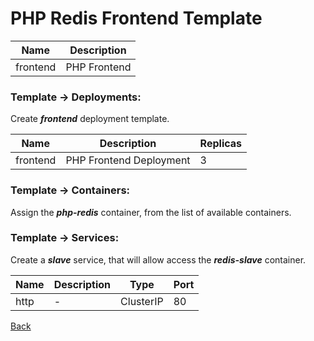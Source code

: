 # PHP Redis Frontend Template

| Name     | Description      |
|----------|------------------|
| frontend | PHP Frontend     |

### Template -> Deployments:

Create _**frontend**_ deployment template.

| Name     | Description             | Replicas |
|----------|-------------------------|----------|
| frontend | PHP Frontend Deployment | 3        |

### Template -> Containers:

Assign the _**php-redis**_ container, from the list of available containers.

### Template -> Services:

Create a _**slave**_ service, that will allow access the _**redis-slave**_ container.

| Name | Description  | Type      | Port |
|------|--------------|-----------|------|
| http | -            | ClusterIP | 80   |

[Back](https://github.com/dirigiblelabs/zeus/tree/master/zeus/WikiContent/examples/redis)
